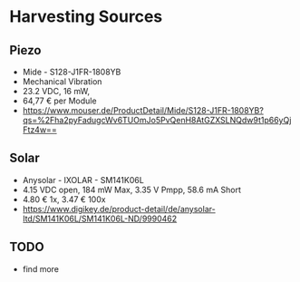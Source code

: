 # Harvesting Sources

## Piezo

- Mide - S128-J1FR-1808YB
- Mechanical Vibration
- 23.2 VDC, 16 mW,
- 64,77 € per Module
- https://www.mouser.de/ProductDetail/Mide/S128-J1FR-1808YB?qs=%2Fha2pyFadugcWv6TUOmJo5PvQenH8AtGZXSLNQdw9t1p66yQjFtz4w==

## Solar

- Anysolar - IXOLAR - SM141K06L
- 4.15 VDC open, 184 mW Max, 3.35 V Pmpp, 58.6 mA Short
- 4.80 € 1x, 3.47 € 100x
- https://www.digikey.de/product-detail/de/anysolar-ltd/SM141K06L/SM141K06L-ND/9990462

## TODO

- find more
